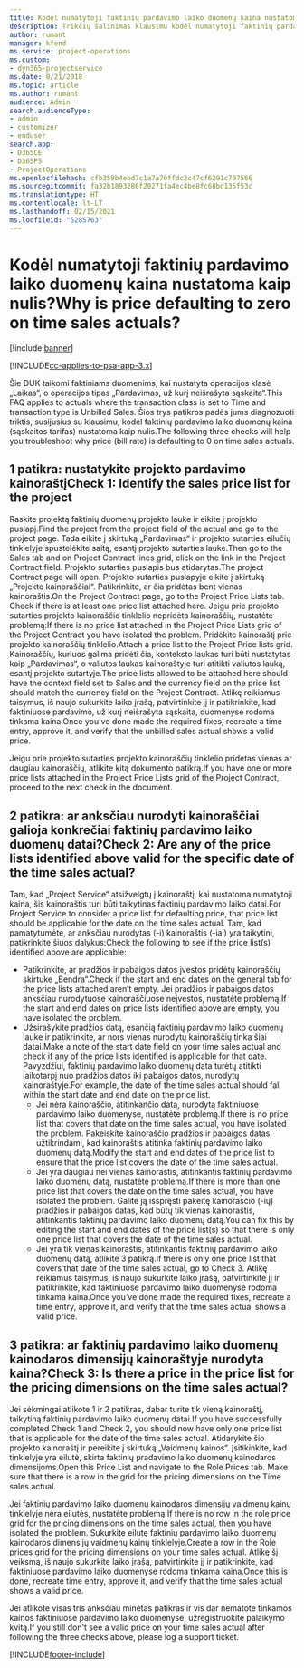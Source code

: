 ```yaml
---
title: Kodėl numatytoji faktinių pardavimo laiko duomenų kaina nustatoma kaip nulis?
description: Trikčių šalinimas klausimu kodėl numatytoji faktinių pardavimo laiko duomenų kaina nustatoma kaip 0.
author: rumant
manager: kfend
ms.service: project-operations
ms.custom:
- dyn365-projectservice
ms.date: 8/21/2018
ms.topic: article
ms.author: rumant
audience: Admin
search.audienceType:
- admin
- customizer
- enduser
search.app:
- D365CE
- D365PS
- ProjectOperations
ms.openlocfilehash: cfb359b4ebd7c1a7a70ffdc2c47cf6291c797566
ms.sourcegitcommit: fa32b1893286f20271fa4ec4be8fc68bd135f53c
ms.translationtype: HT
ms.contentlocale: lt-LT
ms.lasthandoff: 02/15/2021
ms.locfileid: "5285763"
---
```

# <a name="why-is-price-defaulting-to-zero-on-time-sales-actuals"></a><span data-ttu-id="b4472-103">Kodėl numatytoji faktinių pardavimo laiko duomenų kaina nustatoma kaip nulis?</span><span class="sxs-lookup"><span data-stu-id="b4472-103">Why is price defaulting to zero on time sales actuals?</span></span>

[!include [banner](../includes/psa-now-project-operations.md)]

[!INCLUDE[cc-applies-to-psa-app-3.x](../includes/cc-applies-to-psa-app-3x.md)]

<span data-ttu-id="b4472-104">Šie DUK taikomi faktiniams duomenims, kai nustatyta operacijos klasė „Laikas“, o operacijos tipas „Pardavimas, už kurį neišrašyta sąskaita“.</span><span class="sxs-lookup"><span data-stu-id="b4472-104">This FAQ applies to actuals where the transaction class is set to Time and transaction type is Unbilled Sales.</span></span> <span data-ttu-id="b4472-105">Šios trys patikros padės jums diagnozuoti triktis, susijusius su klausimu, kodėl faktinių pardavimo laiko duomenų kaina (sąskaitos tarifas) nustatoma kaip nulis.</span><span class="sxs-lookup"><span data-stu-id="b4472-105">The following three checks will help you troubleshoot why price (bill rate) is defaulting to 0 on time sales actuals.</span></span>

## <a name="check-1-identify-the-sales-price-list-for-the-project"></a><span data-ttu-id="b4472-106">1 patikra: nustatykite projekto pardavimo kainoraštį</span><span class="sxs-lookup"><span data-stu-id="b4472-106">Check 1: Identify the sales price list for the project</span></span>

<span data-ttu-id="b4472-107">Raskite projektą faktinių duomenų projekto lauke ir eikite į projekto puslapį.</span><span class="sxs-lookup"><span data-stu-id="b4472-107">Find the project from the project field of the actual and go to the project page.</span></span> <span data-ttu-id="b4472-108">Tada eikite į skirtuką „Pardavimas“ ir projekto sutarties eilučių tinklelyje spustelėkite saitą, esantį projekto sutarties lauke.</span><span class="sxs-lookup"><span data-stu-id="b4472-108">Then go to the Sales tab and on Project Contract lines grid, click on the link in the Project Contract field.</span></span> <span data-ttu-id="b4472-109">Projekto sutarties puslapis bus atidarytas.</span><span class="sxs-lookup"><span data-stu-id="b4472-109">The project Contract page will open.</span></span> <span data-ttu-id="b4472-110">Projekto sutarties puslapyje eikite į skirtuką „Projekto kainoraščiai“. Patikrinkite, ar čia pridėtas bent vienas kainoraštis.</span><span class="sxs-lookup"><span data-stu-id="b4472-110">On the Project Contract page, go to the Project Price Lists tab. Check if there is at least one price list attached here.</span></span> <span data-ttu-id="b4472-111">Jeigu prie projekto sutarties projekto kainoraščio tinklelio nepridėta kainoraščių, nustatėte problemą:</span><span class="sxs-lookup"><span data-stu-id="b4472-111">If there is no price list attached in the Project Price Lists grid of the Project Contract you have isolated the problem.</span></span> <span data-ttu-id="b4472-112">Pridėkite kainoraštį prie projekto kainoraščių tinklelio.</span><span class="sxs-lookup"><span data-stu-id="b4472-112">Attach a price list to the Project Price lists grid.</span></span> <span data-ttu-id="b4472-113">Kainoraščių, kuriuos galima pridėti čia, konteksto laukas turi būti nustatytas kaip „Pardavimas“, o valiutos laukas kainoraštyje turi atitikti valiutos lauką, esantį projekto sutartyje.</span><span class="sxs-lookup"><span data-stu-id="b4472-113">The price lists allowed to be attached here should have the context field set to Sales and the currency field on the price list should match the currency field on the Project Contract.</span></span> <span data-ttu-id="b4472-114">Atlikę reikiamus taisymus, iš naujo sukurkite laiko įrašą, patvirtinkite jį ir patikrinkite, kad faktiniuose pardavimo, už kurį neišrašyta sąskaita, duomenyse rodoma tinkama kaina.</span><span class="sxs-lookup"><span data-stu-id="b4472-114">Once you’ve done made the required fixes, recreate a time entry, approve it, and verify that the unbilled sales actual shows a valid price.</span></span> 

<span data-ttu-id="b4472-115">Jeigu prie projekto sutarties projekto kainoraščių tinklelio pridėtas vienas ar daugiau kainoraščių, atlikite kitą dokumento patikrą.</span><span class="sxs-lookup"><span data-stu-id="b4472-115">If you have one or more price lists attached in the Project Price Lists grid of the Project Contract, proceed to the next check in the document.</span></span>

## <a name="check-2-are-any-of-the-price-lists-identified-above-valid-for-the-specific-date-of-the-time-sales-actual"></a><span data-ttu-id="b4472-116">2 patikra: ar anksčiau nurodyti kainoraščiai galioja konkrečiai faktinių pardavimo laiko duomenų datai?</span><span class="sxs-lookup"><span data-stu-id="b4472-116">Check 2: Are any of the price lists identified above valid for the specific date of the time sales actual?</span></span>

<span data-ttu-id="b4472-117">Tam, kad „Project Service“ atsižvelgtų į kainoraštį, kai nustatoma numatytoji kaina, šis kainoraštis turi būti taikytinas faktinių pardavimo laiko datai.</span><span class="sxs-lookup"><span data-stu-id="b4472-117">For Project Service to consider a price list for defaulting price, that price list should be applicable for the date on the time sales actual.</span></span> <span data-ttu-id="b4472-118">Tam, kad pamatytumėte, ar anksčiau nurodytas (-i) kainoraštis (-iai) yra taikytini, patikrinkite šiuos dalykus:</span><span class="sxs-lookup"><span data-stu-id="b4472-118">Check the following to see if the price list(s) identified above are applicable:</span></span>
- <span data-ttu-id="b4472-119">Patikrinkite, ar pradžios ir pabaigos datos įvestos pridėtų kainoraščių skirtuke „Bendra“.</span><span class="sxs-lookup"><span data-stu-id="b4472-119">Check if the start and end dates on the general tab for the price lists attached aren’t empty.</span></span> <span data-ttu-id="b4472-120">Jei pradžios ir pabaigos datos anksčiau nurodytuose kainoraščiuose neįvestos, nustatėte problemą.</span><span class="sxs-lookup"><span data-stu-id="b4472-120">If the start and end dates on price lists identified above are empty, you have isolated the problem.</span></span> 
- <span data-ttu-id="b4472-121">Užsirašykite pradžios datą, esančią faktinių pardavimo laiko duomenų lauke ir patikrinkite, ar nors vienas nurodytų kainoraščių tinka šiai datai.</span><span class="sxs-lookup"><span data-stu-id="b4472-121">Make a note of the start date field on your time sales actual and check if any of the price lists identified is applicable for that date.</span></span> <span data-ttu-id="b4472-122">Pavyzdžiui, faktinių pardavimo laiko duomenų data turėtų atitikti laikotarpį nuo pradžios datos iki pabaigos datos, nurodytų kainoraštyje.</span><span class="sxs-lookup"><span data-stu-id="b4472-122">For example, the date of the time sales actual should fall within the start date and end date on the price list.</span></span> 
    - <span data-ttu-id="b4472-123">Jei nėra kainoraščio, atitinkančio datą, nurodytą faktiniuose pardavimo laiko duomenyse, nustatėte problemą.</span><span class="sxs-lookup"><span data-stu-id="b4472-123">If there is no price list that covers that date on the time sales actual, you have isolated the problem.</span></span> <span data-ttu-id="b4472-124">Pakeiskite kainoraščio pradžios ir pabaigos datas, užtikrindami, kad kainoraštis atitinka faktinių pardavimo laiko duomenų datą.</span><span class="sxs-lookup"><span data-stu-id="b4472-124">Modify the start and end dates of the price list to ensure that the price list covers the date of the time sales actual.</span></span> 
    - <span data-ttu-id="b4472-125">Jei yra daugiau nei vienas kainoraštis, atitinkantis faktinių pardavimo laiko duomenų datą, nustatėte problemą.</span><span class="sxs-lookup"><span data-stu-id="b4472-125">If there is more than one price list that covers the date on the time sales actual, you have isolated the problem.</span></span> <span data-ttu-id="b4472-126">Galite ją išspręsti pakeitę kainoraščio (-ių) pradžios ir pabaigos datas, kad būtų tik vienas kainoraštis, atitinkantis faktinių pardavimo laiko duomenų datą.</span><span class="sxs-lookup"><span data-stu-id="b4472-126">You can fix this by editing the start and end dates of the price list(s) so that there is only one price list that covers the date of the time sales actual.</span></span> 
    - <span data-ttu-id="b4472-127">Jei yra tik vienas kainoraštis, atitinkantis faktinių pardavimo laiko duomenų datą, atlikite 3 patikrą.</span><span class="sxs-lookup"><span data-stu-id="b4472-127">If there is only one price list that covers that date of the time sales actual, go to Check 3.</span></span>
<span data-ttu-id="b4472-128">Atlikę reikiamus taisymus, iš naujo sukurkite laiko įrašą, patvirtinkite jį ir patikrinkite, kad faktiniuose pardavimo laiko duomenyse rodoma tinkama kaina.</span><span class="sxs-lookup"><span data-stu-id="b4472-128">Once you’ve done made the required fixes, recreate a time entry, approve it, and verify that the time sales actual shows a valid price.</span></span>

## <a name="check-3-is-there-a-price-in-the-price-list-for-the-pricing-dimensions-on-the-time-sales-actual"></a><span data-ttu-id="b4472-129">3 patikra: ar faktinių pardavimo laiko duomenų kainodaros dimensijų kainoraštyje nurodyta kaina?</span><span class="sxs-lookup"><span data-stu-id="b4472-129">Check 3: Is there a price in the price list for the pricing dimensions on the time sales actual?</span></span>

<span data-ttu-id="b4472-130">Jei sėkmingai atlikote 1 ir 2 patikras, dabar turite tik vieną kainoraštį, taikytiną faktinių pardavimo laiko duomenų datai.</span><span class="sxs-lookup"><span data-stu-id="b4472-130">If you have successfully completed Check 1 and Check 2, you should now have only one price list that is applicable for the date of the time sales actual.</span></span> <span data-ttu-id="b4472-131">Atidarykite šio projekto kainoraštį ir pereikite į skirtuką „Vaidmenų kainos“. Įsitikinkite, kad tinklelyje yra eilutė, skirta faktinių pradavimo laiko duomenų kainodaros dimensijoms.</span><span class="sxs-lookup"><span data-stu-id="b4472-131">Open this Price List and navigate to the Role Prices tab. Make sure that there is a row in the grid for the pricing dimensions on the Time sales actual.</span></span>

<span data-ttu-id="b4472-132">Jei faktinių pardavimo laiko duomenų kainodaros dimensijų vaidmenų kainų tinklelyje nėra eilutės, nustatėte problemą.</span><span class="sxs-lookup"><span data-stu-id="b4472-132">If there is no row in the role price grid for the pricing dimensions on the time sales actual, then you have isolated the problem.</span></span> <span data-ttu-id="b4472-133">Sukurkite eilutę faktinių pardavimo laiko duomenų kainodaros dimensijų vaidmenų kainų tinklelyje.</span><span class="sxs-lookup"><span data-stu-id="b4472-133">Create a row in the Role prices grid for the pricing dimensions on your time sales actual.</span></span> <span data-ttu-id="b4472-134">Atlikę šį veiksmą, iš naujo sukurkite laiko įrašą, patvirtinkite jį ir patikrinkite, kad faktiniuose pardavimo laiko duomenyse rodoma tinkama kaina.</span><span class="sxs-lookup"><span data-stu-id="b4472-134">Once this is done, recreate time entry, approve it, and verify that the time sales actual shows a valid price.</span></span>

<span data-ttu-id="b4472-135">Jei atlikote visas tris anksčiau minėtas patikras ir vis dar nematote tinkamos kainos faktiniuose pardavimo laiko duomenyse, užregistruokite palaikymo kvitą.</span><span class="sxs-lookup"><span data-stu-id="b4472-135">If you still don't see a valid price on your time sales actual after following the three checks above, please log a support ticket.</span></span> 



[!INCLUDE[footer-include](../includes/footer-banner.md)]